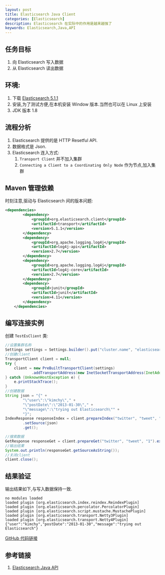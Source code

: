 ```yaml
---
layout: post
title: Elasticsearch Java Client
categories: [Elasticsearch]
description: Elasticsearch 在实际中的作用是越来越强了
keywords: Elasticsearch,Java,API
---
```


## 任务目标
1. 向 Elasticsearch 写入数据
2. 从 Elasticsearch 读出数据

## 环境:
1. 下载 [Elasticsearch 5.1.1](https://www.elastic.co/downloads/elasticsearch)
2. 安装,为了测试方便,在本机安装 Window 版本.当然也可以在 Linux 上安装
3. JDK 版本 1.8

## 流程分析
1. Elasticsearch 提供的是 HTTP Resetful API.
2. 数据格式是 Json.
3. Elasticsearch 连入方式:
    1. `Transport Client` 并不加入集群 
    2. `Connecting a Client to a Coordinating Only Node` 作为节点,加入集群

## Maven 管理依赖
时刻注意,驱动与 Elasticsearch 间的版本问题:

```xml
<dependencies>
        <dependency>
            <groupId>org.elasticsearch.client</groupId>
            <artifactId>transport</artifactId>
            <version>5.1.1</version>
        </dependency>
        <dependency>
            <groupId>org.apache.logging.log4j</groupId>
            <artifactId>log4j-api</artifactId>
            <version>2.7</version>
        </dependency>
        <dependency>
            <groupId>org.apache.logging.log4j</groupId>
            <artifactId>log4j-core</artifactId>
            <version>2.7</version>
        </dependency>
        <dependency>
            <groupId>junit</groupId>
            <artifactId>junit</artifactId>
            <version>4.11</version>
        </dependency>
    </dependencies>
```

## 编写连接实例
创建 `TestEsClient` 类:

```java
//设置集群名称
Settings settings = Settings.builder().put("cluster.name", "elasticsearch").build();
//创建client
TransportClient client = null;
try {
    client = new PreBuiltTransportClient(settings)
            .addTransportAddress(new InetSocketTransportAddress(InetAddress.getByName("127.0.0.1"), 9300));
} catch (UnknownHostException e) {
    e.printStackTrace();
}
//创建数据
String json = "{" +
        "\"user\":\"kimchy\"," +
        "\"postDate\":\"2013-01-30\"," +
        "\"message\":\"trying out Elasticsearch\"" +
        "}";
IndexResponse responseIndex = client.prepareIndex("twitter", "tweet", "1")
        .setSource(json)
        .get();

//搜索数据
GetResponse responseGet = client.prepareGet("twitter", "tweet", "1").execute().actionGet();
//输出结果
System.out.println(responseGet.getSourceAsString());
//关闭client
client.close();
```

## 结果验证
输出结果如下,与写入数据保持一致.

```
no modules loaded
loaded plugin [org.elasticsearch.index.reindex.ReindexPlugin]
loaded plugin [org.elasticsearch.percolator.PercolatorPlugin]
loaded plugin [org.elasticsearch.script.mustache.MustachePlugin]
loaded plugin [org.elasticsearch.transport.Netty3Plugin]
loaded plugin [org.elasticsearch.transport.Netty4Plugin]
{"user":"kimchy","postDate":"2013-01-30","message":"trying out Elasticsearch"}
```

[GitHub 代码链接](https://github.com/ITriangle/Elasticsearch-master/tree/master/Elasticsearch)

## 参考链接
1. [Elasticsearch Java API](https://www.elastic.co/guide/en/elasticsearch/client/java-api/5.1/transport-client.html)